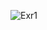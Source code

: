![Exr1](https://user-images.githubusercontent.com/93393815/139579834-e4f62f4a-f533-496c-b684-39ece170b335.jpg)

